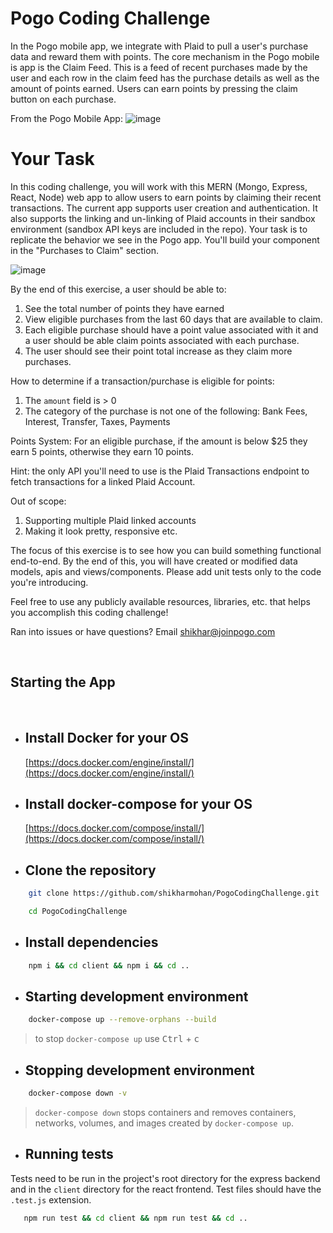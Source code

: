 # Pogo Coding Challenge

In the Pogo mobile app, we integrate with Plaid to pull a user's purchase data and reward them with points. The core mechanism in the Pogo mobile is app is the Claim Feed. This is a feed of recent purchases made by the user and each row in the claim feed has the purchase details as well as the amount of points earned. Users can earn points by pressing the claim button on each purchase. 

From the Pogo Mobile App: 
![image](https://user-images.githubusercontent.com/5782586/118692627-439b4400-b7d8-11eb-865a-b85b9c976192.png)


# Your Task

In this coding challenge, you will work with this MERN (Mongo, Express, React, Node) web app to allow users to earn points by claiming their recent transactions. The current app supports user creation and authentication. It also supports the linking and un-linking of Plaid accounts in their sandbox environment (sandbox API keys are included in the repo). Your task is to replicate the behavior we see in the Pogo app. You'll build your component in the "Purchases to Claim" section.

![image](https://user-images.githubusercontent.com/5782586/118696311-28323800-b7dc-11eb-8c11-de6db6677692.png)

By the end of this exercise, a user should be able to: 
1. See the total number of points they have earned 
2. View eligible purchases from the last 60 days that are available to claim. 
3. Each eligible purchase should have a point value associated with it and a user should be able claim points associated with each purchase.
4. The user should see their point total increase as they claim more purchases. 

How to determine if a transaction/purchase is eligible for points:
1. The `amount` field is > 0
2. The category of the purchase is not one of the following: Bank Fees, Interest, Transfer, Taxes, Payments

Points System: For an eligible purchase, if the amount is below $25 they earn 5 points, otherwise they earn 10 points. 

Hint: the only API you'll need to use is the Plaid Transactions endpoint to fetch transactions for a linked Plaid Account.

Out of scope: 
1. Supporting multiple Plaid linked accounts
2. Making it look pretty, responsive etc. 

The focus of this exercise is to see how you can build something functional end-to-end. By the end of this, you will have created or modified data models, apis and views/components. Please add unit tests only to the code you're introducing. 

Feel free to use any publicly available resources, libraries, etc. that helps you accomplish this coding challenge!

Ran into issues or have questions? Email shikhar@joinpogo.com

<br>

## Starting the App

<br>

- ## Install Docker for your OS

  [https://docs.docker.com/engine/install/](https://docs.docker.com/engine/install/)

- ## Install docker-compose for your OS

  [https://docs.docker.com/compose/install/](https://docs.docker.com/compose/install/)

- ## Clone the repository

```bash
    git clone https://github.com/shikharmohan/PogoCodingChallenge.git

    cd PogoCodingChallenge

```
- ## Install dependencies
```bash
    npm i && cd client && npm i && cd ..
```

- ## Starting development environment

```bash
    docker-compose up --remove-orphans --build
```
>   to stop `docker-compose up` use <kbd>Ctrl</kbd> + <kbd>c</kbd>

- ## Stopping development environment

```bash
    docker-compose down -v
```
> `docker-compose down` stops containers and removes containers, networks, volumes, and images
created by `docker-compose up`.

- ## Running tests

Tests need to be run in the project's root directory for the express backend and in the `client` directory for the react frontend. Test files should have the `.test.js` extension. 
```bash
   npm run test && cd client && npm run test && cd ..
```

<br><br>
